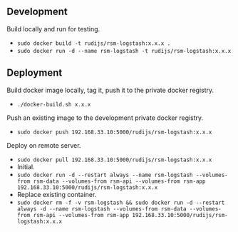 ## Development

Build locally and run for testing.

- `sudo docker build -t rudijs/rsm-logstash:x.x.x .`
- `sudo docker run -d --name rsm-logstash -t rudijs/rsm-logstash:x.x.x`

## Deployment

Build docker image locally, tag it, push it to the private docker registry.

- `./docker-build.sh x.x.x`

Push an existing image to the development private docker registry.

- `sudo docker push 192.168.33.10:5000/rudijs/rsm-logstash:x.x.x`

Deploy on remote server.

- `sudo docker pull 192.168.33.10:5000/rudijs/rsm-logstash:x.x.x`
- Initial.
- `sudo docker run -d --restart always --name rsm-logstash --volumes-from rsm-data --volumes-from rsm-api --volumes-from rsm-app 192.168.33.10:5000/rudijs/rsm-logstash:x.x.x`
- Replace existing container.
- `sudo docker rm -f -v rsm-logstash && sudo docker run -d --restart always -d --name rsm-logstash --volumes-from rsm-data --volumes-from rsm-api --volumes-from rsm-app 192.168.33.10:5000/rudijs/rsm-logstash:x.x.x`

